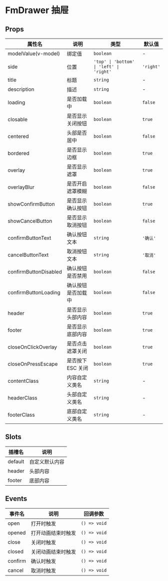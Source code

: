# FmDrawer 抽屉

## Props

| 属性名                | 说明               | 类型                                     | 默认值    |
| --------------------- | ------------------ | ---------------------------------------- | --------- |
| modelValue(v-model)   | 绑定值             | `boolean`                                | -         |
| side                  | 位置               | `'top' \| 'bottom' \| 'left' \| 'right'` | `'right'` |
| title                 | 标题               | `string`                                 | -         |
| description           | 描述               | `string`                                 | -         |
| loading               | 是否加载中         | `boolean`                                | `false`   |
| closable              | 是否显示关闭按钮   | `boolean`                                | `true`    |
| centered              | 头部是否居中       | `boolean`                                | `false`   |
| bordered              | 是否显示边框       | `boolean`                                | `true`    |
| overlay               | 是否显示遮罩       | `boolean`                                | `true`    |
| overlayBlur           | 是否开启遮罩模糊   | `boolean`                                | `false`   |
| showConfirmButton     | 是否显示确认按钮   | `boolean`                                | `true`    |
| showCancelButton      | 是否显示取消按钮   | `boolean`                                | `false`   |
| confirmButtonText     | 确认按钮文本       | `string`                                 | `'确认'`  |
| cancelButtonText      | 取消按钮文本       | `string`                                 | `'取消'`  |
| confirmButtonDisabled | 确认按钮是否禁用   | `boolean`                                | `false`   |
| confirmButtonLoading  | 确认按钮是否加载中 | `boolean`                                | `false`   |
| header                | 是否显示头部内容   | `boolean`                                | `true`    |
| footer                | 是否显示底部内容   | `boolean`                                | `true`    |
| closeOnClickOverlay   | 是否点击遮罩关闭   | `boolean`                                | `true`    |
| closeOnPressEscape    | 是否按下 ESC 关闭  | `boolean`                                | `true`    |
| contentClass          | 内容自定义类名     | `string`                                 | -         |
| headerClass           | 头部自定义类名     | `string`                                 | -         |
| footerClass           | 底部自定义类名     | `string`                                 | -         |

## Slots

| 插槽名  | 说明           |
| ------- | -------------- |
| default | 自定义默认内容 |
| header  | 头部内容       |
| footer  | 底部内容       |

## Events

| 事件名  | 说明               | 回调参数     |
| ------- | ------------------ | ------------ |
| open    | 打开时触发         | `() => void` |
| opened  | 打开动画结束时触发 | `() => void` |
| close   | 关闭时触发         | `() => void` |
| closed  | 关闭动画结束时触发 | `() => void` |
| confirm | 确认时触发         | `() => void` |
| cancel  | 取消时触发         | `() => void` |
